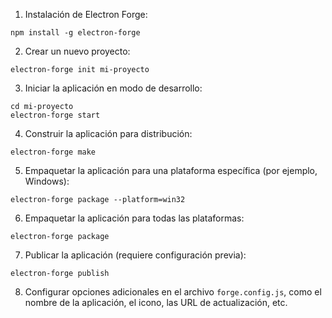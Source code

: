 1. Instalación de Electron Forge:
```shell
npm install -g electron-forge
```

2. Crear un nuevo proyecto:
```shell
electron-forge init mi-proyecto
```

3. Iniciar la aplicación en modo de desarrollo:
```shell
cd mi-proyecto
electron-forge start
```

4. Construir la aplicación para distribución:
```shell
electron-forge make
```

5. Empaquetar la aplicación para una plataforma específica (por ejemplo, Windows):
```shell
electron-forge package --platform=win32
```

6. Empaquetar la aplicación para todas las plataformas:
```shell
electron-forge package
```

7. Publicar la aplicación (requiere configuración previa):
```shell
electron-forge publish
```

8. Configurar opciones adicionales en el archivo `forge.config.js`, como el nombre de la aplicación, el icono, las URL de actualización, etc.
